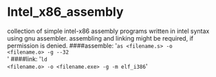 # Intel_x86_assembly
collection of simple intel-x86 assembly programs written in intel syntax using gnu assembler.
assembling and linking might be required, if permission is denied.
####assemble:
'<code>as <filename.s> -o <filename.o> -g --32</code><br>'
####link:
'<code>ld <filename.o> -o <filename.exe> -g -m elf_i386</code>'

